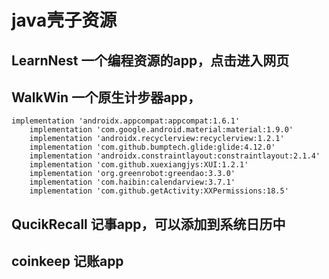 # java壳子资源

## LearnNest 一个编程资源的app，点击进入网页


## WalkWin 一个原生计步器app，
```
implementation 'androidx.appcompat:appcompat:1.6.1'
    implementation 'com.google.android.material:material:1.9.0'
    implementation 'androidx.recyclerview:recyclerview:1.2.1'
    implementation 'com.github.bumptech.glide:glide:4.12.0'
    implementation 'androidx.constraintlayout:constraintlayout:2.1.4'
    implementation 'com.github.xuexiangjys:XUI:1.2.1'
    implementation 'org.greenrobot:greendao:3.3.0'
    implementation 'com.haibin:calendarview:3.7.1'
    implementation 'com.github.getActivity:XXPermissions:18.5'
```

## QucikRecall 记事app，可以添加到系统日历中

## coinkeep 记账app